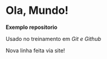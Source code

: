 # Ola, Mundo!
 **Exemplo repositorio**
 
 Usado no treinamento em *Git e Github*

Nova linha feita via site!
